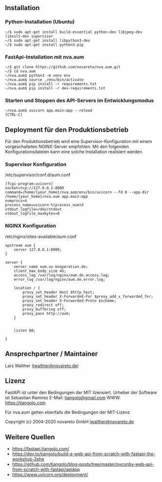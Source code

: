 Installation
------------

### Python-Installation (Ubuntu)

    ~/$ sudo apt-get install build-essential python-dev libjpeg-dev libxslt-dev supervisor
    ~/$ sudo apt-get install libpython3-dev
    ~/$ sudo apt-get install python3-pip

### FastApi-Installation mit nva.aum

    ~/$ git clone https://github.com/novareto/nva.aum.git
    ~/$ cd nva.aum
    ~/nva.aum$ python3 -m venv env
    ~/nva.aum$ source ./env/bin/activate
    ~/nva.aum$ pip install -r requirements.txt
    ~/nva.aum$ pip install -r dev-requirements.txt

### Starten und Stoppen des API-Servers im Entwicklungsmodus

    ~/nva.aum$ uvicorn app.main:app --reload
    [CTRL-C]

Deployment für den Produktionsbetrieb
-------------------------------------

Für den Produktionsbetrieb wird eine Supervisor-Konfiguration mit einem vorgeschalteten NGINX-Server
empfohlen. Mit den folgenden Konfigurationsdateien kann eine solche Installation realisiert werden.

### Supervisor Konfiguration 

/etc/supervisor/conf.d/aum.conf

    [fcgi-program:uvicorn]
    socket=tcp://127.0.0.1:8000
    command=/home/{your_home}/nva.aum/env/bin/uvicorn --fd 0 --app-dir /home/{your_home}/nva.aum app.main:app
    numprocs=4
    process_name=uvicorn-%(process_num)d
    stdout_logfile=/dev/stdout
    stdout_logfile_maxbytes=0

### NGINX Konfiguration

/etc/nginx/sites-available/aum.conf

	upstream aum {
    	server 127.0.0.1:8000;
	}

	server {
    	server_name aum.uv-kooperation.de;
    	client_max_body_size 4G;
    	access_log /var/log/nginx/aum.de.access.log;
    	error_log /var/log/nginx/aum.de.error.log;

   		location / {
      		proxy_set_header Host $http_host;
      		proxy_set_header X-Forwarded-For $proxy_add_x_forwarded_for;
      		proxy_set_header X-Forwarded-Proto $scheme;
      		proxy_redirect off;
      		proxy_buffering off;
     		proxy_pass http://aum;
    	}


    	listen 80;

	}

Ansprechpartner / Maintainer
----------------------------

Lars Walther (lwalther@novareto.de)

Lizenz
------

FastAPI ist unter den Bedingungen der MIT lizensiert.
Urheber der Software ist Sebastian Ramirez 
E-Mail: tiangolo@gmail.com
WWW: https://tiangolo.com

Für nva.aum gelten ebenfalls die Bedingungen der MIT-Lizenz

Copyright (c) 2004-2020 novareto GmbH
lwalther@novareto.de

Weitere Quellen
---------------

- https://fastapi.tiangolo.com/
- https://dev.to/tiangolo/build-a-web-api-from-scratch-with-fastapi-the-workshop-2ehe
- https://github.com/tiangolo/blog-posts/tree/master/pyconby-web-api-from-scratch-with-fastapi/apiapp
- https://www.uvicorn.org/deployment/
